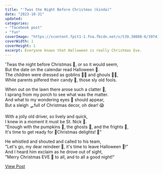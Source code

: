 ```yaml
---
title: "'Twas the Night Before Christmas (kinda)"
date: "2023-10-31"
updated: 
categories: 
- "facebook post"
- "fun"
coverImage: "https://scontent.fpit1-1.fna.fbcdn.net/v/t39.30808-6/397416839_10106713073708693_2177673832271346996_n.jpg?_nc_cat=100&ccb=1-7&_nc_sid=dd5e9f&_nc_ohc=Lo8IgV4aQOAAX-darqU&_nc_ht=scontent.fpit1-1.fna&oh=00_AfBQI--BrJo5xLyxyQIbv6YuUABVP4M3W5Lu-rKzo02i9A&oe=65795FD5"
coverWidth: 1
coverHeight: 1
excerpt: Everyone knows that Halloween is really Christmas Eve.
---
```


'Twas the night before Christmas 🎄, or so it would seem,  
But the date on the calendar read Halloween 🎃.  
The children were dressed as goblins 🧟‍♂️ and ghouls 🧟‍♀️,  
While parents pilfered their candy 🍬, those sly old fools.  

When out on the lawn there arose such a clatter 🎅,  
I sprang from my porch to see what was the matter.  
And what to my wondering eyes 👀 should appear,  
But a sleigh 🛷full of Christmas decor, oh dear! 😱

With a jolly old driver, so lively and quick,  
I knew in a moment it must be St. Nick 🎅.  
"Enough with the pumpkins 🎃, the ghosts 👻, and the frights 👹,  
It's time to get ready for 🎄Christmas delights! 🍭”

He whistled and shouted and called to his team,  
"Let's go, my dear reindeer 🦌, it's time to leave Halloween 🎃!"  
And I heard him exclaim as he drove out of sight,  
"Merry Christmas EVE 🎄 to all, and to all a good night!"   

<a href="https://www.facebook.com/photo/?fbid=10106713073713683&set=a.10100880648226113" target="_blank" class="button facebook">View Post</a>